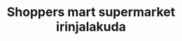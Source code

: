 ---
title: "Shoppers mart supermarket irinjalakuda"
url: /irinjalakuda/shoppers-mart-supermarket-irinjalakuda/
shop: Supermarkt
---